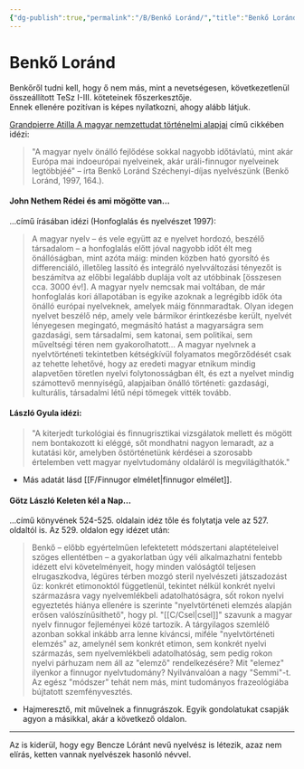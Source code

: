 ```yaml
---
{"dg-publish":true,"permalink":"/B/Benkő Loránd/","title":"Benkő Loránd","created":"2023-10-23T03:42","updated":"2024-12-20T10:17"}
---
```



# Benkő Loránd

Benkőről tudni kell, hogy ő nem más, mint a nevetségesen, következetlenül összeállított TeSz I-III. köteteinek főszerkesztője.  
Ennek ellenére pozitívan is képes nyilatkozni, ahogy alább látjuk.  

[Grandpierre Atilla A magyar nemzettudat történelmi alapjai](https://mega.nz/file/56USlBpC#VdRsxEWHyOwl0TQP_xS6twiz7f9C7O3b7YxfhI_G-Iw) című cikkében idézi:  
> "A magyar nyelv önálló fejlődése sokkal nagyobb időtávlatú, mint akár Európa mai indoeurópai nyelveinek, akár uráli-finnugor nyelveinek legtöbbjéé" – írta Benkő Loránd Széchenyi-díjas nyelvészünk (Benkő Loránd, 1997, 164.).  

#### John Nethem Rédei és ami mögötte van...  

...című írásában idézi (Honfoglalás és nyelvészet 1997):  
> A magyar nyelv – és vele együtt az e nyelvet hordozó, beszélő társadalom – a honfoglalás előtt jóval nagyobb időt élt meg önállóságban, mint azóta máig: minden közben ható gyorsító és differenciáló, illetőleg lassító és integráló nyelvváltozási tényezőt is beszámítva az előbbi legalább duplája volt az utóbbinak \[összesen cca. 3000 év!\]. A magyar nyelv nemcsak mai voltában, de már honfoglalás kori állapotában is egyike azoknak a legrégibb idők óta önálló európai nyelveknek, amelyek máig fönnmaradtak. Olyan idegen nyelvet beszélő nép, amely vele bármikor érintkezésbe került, nyelvét lényegesen megingató, megmásító hatást a magyarságra sem gazdasági, sem társadalmi, sem katonai, sem politikai, sem műveltségi téren nem gyakorolhatott… A magyar nyelvnek a nyelvtörténeti tekintetben kétségkívül folyamatos megőrződését csak az tehette lehetővé, hogy az eredeti magyar etnikum mindig alapvetően töretlen nyelvi folytonosságban élt, és ezt a nyelvet mindig számottevő mennyiségű, alapjaiban önálló történeti: gazdasági, kulturális, társadalmi létű népi tömegek vitték tovább.

#### László Gyula idézi:  

> "A kiterjedt turkológiai és finnugrisztikai vizsgálatok mellett és mögött nem bontakozott ki eléggé, sőt mondhatni nagyon lemaradt, az a kutatási kör, amelyben őstörténetünk kérdései a szorosabb értelemben vett magyar nyelvtudomány oldaláról is megvilágíthatók."  
- Más adatát lásd [[F/Finnugor elmélet\|finnugor elmélet]].

#### Götz László Keleten kél a Nap...  

...című könyvének 524-525. oldalain idéz tőle és folytatja vele az 527. oldaltól is. Az 529. oldalon egy idézet után:  
> Benkő – előbb egyértelműen lefektetett módszertani alaptételeivel szöges ellentétben – a gyakorlatban úgy véli alkalmazhatni fentebb idézett elvi követelményeit, hogy minden valóságtól teljesen elrugaszkodva, légüres térben mozgó steril nyelvészeti játszadozást űz: konkrét etimonoktól függetlenül, tekintet nélkül konkrét nyelvi származásra vagy nyelvemlékbeli adatolhatóságra, sốt rokon nyelvi egyeztetés hiánya ellenére is szerinte "nyelvtörténeti elemzés alapján erősen valószínűsíthető", hogy pl. "[[C/Csel\|csel]]" szavunk a magyar nyelv finnugor fejleményei közé tartozik. A tárgyilagos szemlélő azonban sokkal inkább arra lenne kíváncsi, miféle "nyelvtörténeti elemzés" az, amelynél sem konkrét etimon, sem konkrét nyelvi származás, sem nyelvemlékbeli adatolhatóság, sem pedig rokon nyelvi párhuzam nem áll az "elemző" rendelkezésére? Mit "elemez" ilyenkor a finnugor nyelvtudomány? Nyilvánvalóan a nagy "Semmi"-t. Az egész "módszer" tehát nem más, mint tudományos frazeológiába bújtatott szemfényvesztés.  
- Hajmeresztő, mit művelnek a finnugrászok. Egyik gondolatukat csapják agyon a másikkal, akár a következő oldalon.

---

Az is kiderül, hogy egy Bencze Lóránt nevű nyelvész is létezik, azaz nem elírás, ketten vannak nyelvészek hasonló névvel.  